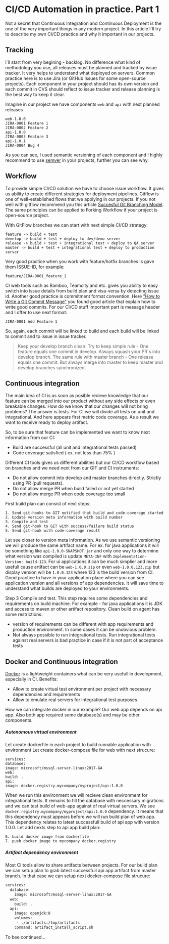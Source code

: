 # CI/CD Automation in practice. Part 1

Not a secret that Continuous Integration and Continuous Deployment is the one of the very important things in any modern project. In this article I`ll try to describe my own CI/CD practice and why it important in our projects.

## Tracking

I`ll start from very begining - backlog. No difference what kind of methodology you use, all releases must be planned and tracked by issue tracker. It very helps to understand what deployed on servers. Common practice here is to use Jira (or GitHub Issues for some open-source projects).
Each component in your project should has its own version and each commit in CVS should reflect to issue tracker and release planning is the best way to keep it clear.


Imagine in our project we have components `web` and `api` with next planned releases
```
web-1.0.0
JIRA-0001 Feature 1
JIRA-0002 Feature 2
api-1.0.0
JIRA-0003 Feature 3
api-1.0.1
JIRA-0004 Bug 4
```

As you can see, I used semantic versioning of each component and I highly recommend to use [semver](https://semver.org/) in your projects, further you can see why.

## Workflow

To provide simple CI/CD solution we have to choose issue workflow. It gives us ability to create different strategies for deployment pipelines. Gitflow is one of well-established flows that we applying in our projects. If you not well with gitflow recommend you this article [Succesful Git Branching Model](http://nvie.com/posts/a-successful-git-branching-model/). The same principles can be applied to Forking Workflow if your project is open-source project.

With GitFlow branches we can start with next simple CI/CD strategy:
```
feature -> build + test
develop -> build + test + deploy to dev/demo server
release -> build + test + integrational test + deploy to QA server
master -> build + test + integrational test + deploy to production server
```

Very good practice when you work with feature/hotfix branches is gave them ISSUE-ID, for example:
```
feature/JIRA-0001_feature_1
```
CI web tools such as Bamboo, Teamcity and etc. gives you ability to easy switch into issue details from build plan and visa-versa by detecting issue id. Another good practice is commitment format convention. Here ["How to Write a Git Commit Message"](https://chris.beams.io/posts/git-commit/) you found good article that explain how to write good commits. For our CI/CD stuff important part is message header and I offer to use next format:
```
JIRA-0001 Add Feature 1
```
So, again, each commit will be linked to build and each build will be linked to commit and to issue in issue tracker.

> Keep your develop branch clean. Try to keep simple rule - One feature equals one commit in develop. Always squash your PR`s into develop branch. The same rule with master branch - One release equals one commit. But always merge into master to keep master and develop branches synchronized.

## Continuous integration

The main idea of CI is as soon as posible recieve knowledge that our feature can be merged into our product without any side effects or even breakable changes. How do we know that our changes will not bring problems? The answer is tests. For CI we will divide all tests on unit and integrational. And here appears first metric code coverage.
As a result we want to receive ready to deploy artifact.

So, to be sure that feature can be implemented we want to know next information from our CI:
- Build are successful (all unit and integrational tests passed)
- Code coverage satisfied ( ex. not less than 75% )

Different CI tools gives us different abilities but our CI/CD workflow based on branches and we need next from our GIT and CI instruments:
- Do not allow commit into develop and master branches directly. Strictly using PR (pull requests).
- Do not allow merge PR when build failed or not yet started
- Do not allow merge PR when code coverage too small

First build plan can consist of next steps:
```
1. Send git-hooks to GIT notified that build and code-coverage started
2. Update version meta information with build number
3. Compile and test
4. Send git-hook to GIT with success/failure build status
5. Send git-hook with code-coverage result
```

Let see closer to version meta information. As we use semantic versioning we will produce the same artifact name. For ex. for java applications it will be something like `api-1.0.0-SNAPSHOT.jar` and only one way to determine what version was compiled is update `META-INF` with `Implementation-Version: build-123`. For ui applications it can be much simplier and more usefull cause artifact can be `web-1.0.0.zip` or even `web-1.0.0.123.zip` but display version will be `1.0.0.123` where 123 is the build version from CI.
Good practice to have in your application place where you can see application version and all versions of app dependencies. It will save time to understand what builds are deployed to your environments.

Step 3 Compile and test. This step requires some dependencies and requirements on build machine. For example - for java applications it is JDK and access to maven or other artifact repository. Clean build on agent has some restrictions:
- version of requirements can be different with app requirements and production environment. In some cases it can be unobvious problem.
- Not always possible to run integrational tests. Run integrational tests against real servers is bad practice in case if it is not part of acceptance tests

## Docker and Continuous integration
[Docker](https://www.docker.com/) is a lightweight containers what can be very usefull in development, especially in CI.
Benefits:
- Allow to create virtual test environment per project with necessary dependencies and requirements
- Allow to emulate real servers for integrational test purposes

How we can integrate docker in our example?
Our web app depends on api app. Also both app required some database(s) and may be other components.

##### Autonomous virtual environment
Let create dockerfile in each project to build runnable application with environment
Let create docker-compose file for web with next strucure:
```
services:
database:
image: microsoft/mssql-server-linux:2017-GA
web:
build: .
api:
image: docker.registry.mycompany/myproject/api:1.0.0
```
When we run this environment we will recieve clean environment for integrational tests. It remains to fill the database with neccessary migrations and we can test build of web-app against of real virtual servers.
We see `docker.registry.mycompany/myproject/api:1.0.0` dependency. It means that this dependency must appears before we will run build plan of web app. This dependency relates to latest successfull build of api app with version 1.0.0.
Let add nexts step to api app build plan:
```
6. build docker image from dockerfile
7. push docker image to mycompany docker.registry
```
##### Artifact dependency environment
Most CI tools allow to share artifacts between projects.
For our build plan we can setup plan to grab latest successfull api app artifact from master branch. In that case we can setup next docker-compose file strucure:
```Dockerfile
services:
  database:
    image: microsoft/mssql-server-linux:2017-GA
  web:
    build: .
  api:
    image: openjdk:8
    volumes:
     - ./artifacts:/tmp/artifacts
    command: artifact_install_script.sh
```

To bee continued...
